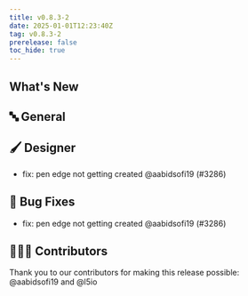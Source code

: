 ```yaml
---
title: v0.8.3-2
date: 2025-01-01T12:23:40Z
tag: v0.8.3-2
prerelease: false
toc_hide: true
---
```


## What's New
## 🔤 General
## 🖌️ Designer

- fix: pen edge not getting created @aabidsofi19 (#3286)

## 🐛 Bug Fixes

- fix: pen edge not getting created @aabidsofi19 (#3286)

## 👨🏽‍💻 Contributors

Thank you to our contributors for making this release possible:
@aabidsofi19 and @l5io
